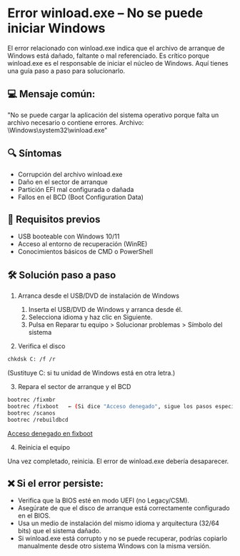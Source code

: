 # Error winload.exe – No se puede iniciar Windows

El error relacionado con winload.exe indica que el archivo de arranque de Windows está dañado, faltante o mal referenciado. 
Es crítico porque winload.exe es el responsable de iniciar el núcleo de Windows. 
Aquí tienes una guía paso a paso para solucionarlo.

## 💻 Mensaje común:

"No se puede cargar la aplicación del sistema operativo porque falta un archivo necesario o contiene errores. 
Archivo: \Windows\system32\winload.exe"

## 🔍 Síntomas
- Corrupción del archivo winload.exe
- Daño en el sector de arranque
- Partición EFI mal configurada o dañada
- Fallos en el BCD (Boot Configuration Data)

## 📝 Requisitos previos

- USB booteable con Windows 10/11
- Acceso al entorno de recuperación (WinRE)
- Conocimientos básicos de CMD o PowerShell

## 🛠️ Solución paso a paso

1. Arranca desde el USB/DVD de instalación de Windows

   1. Inserta el USB/DVD de Windows y arranca desde él.
   2. Selecciona idioma y haz clic en Siguiente.
   3. Pulsa en Reparar tu equipo > Solucionar problemas > Símbolo del sistema

3. Verifica el disco
```bash
chkdsk C: /f /r
```
(Sustituye C: si tu unidad de Windows está en otra letra.)

3. Repara el sector de arranque y el BCD
```bash
bootrec /fixmbr
bootrec /fixboot   ← (Si dice "Acceso denegado", sigue los pasos especiales abajo)
bootrec /scanos
bootrec /rebuildbcd
```
[Acceso denegado en fixboot](arranque-windows/bootrec-fixboot-denied.md)

4. Reinicia el equipo

Una vez completado, reinicia. El error de winload.exe debería desaparecer.

## ❌ Si el error persiste:
- Verifica que la BIOS esté en modo UEFI (no Legacy/CSM).
- Asegúrate de que el disco de arranque está correctamente configurado en el BIOS.
- Usa un medio de instalación del mismo idioma y arquitectura (32/64 bits) que el sistema dañado.
- Si winload.exe está corrupto y no se puede recuperar, podrías copiarlo manualmente desde otro sistema Windows con la misma versión.
